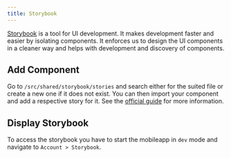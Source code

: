 ```yaml
---
title: Storybook
---
```


[Storybook](https://storybook.js.org/) is a tool for UI development. It makes development faster and easier by isolating components.
It enforces us to design the UI components in a cleaner way and helps with development and discovery of components.

## Add Component
Go to `/src/shared/storybook/stories` and search either for the suited file or create a new one if it does not exist. You can then import your component and add a respective story for it. See the [official guide](https://storybook.js.org/docs/guides/guide-react-native/) for more information.

## Display Storybook
To access the storybook you have to start the mobileapp in `dev` mode and navigate to `Account > Storybook`.
